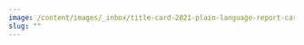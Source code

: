 ```yaml
---
image: /content/images/_inbox/title-card-2021-plain-language-report-card-slide-7-dhs-foia.png
slug: ""
---
```

